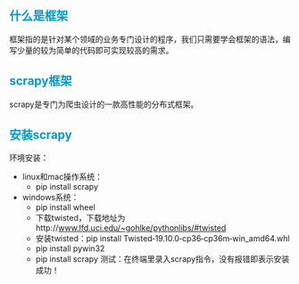 ## <font color="#0099CC">什么是框架</font>

框架指的是针对某个领域的业务专门设计的程序，我们只需要学会框架的语法，编写少量的较为简单的代码即可实现较高的需求。

## <font color="#0099CC">scrapy框架</font>

scrapy是专门为爬虫设计的一款高性能的分布式框架。

## <font color="#0099CC">安装scrapy</font>

环境安装：

- linux和mac操作系统：
  - pip install scrapy
- windows系统：
  - pip install wheel
  - 下载twisted，下载地址为http://www.lfd.uci.edu/~gohlke/pythonlibs/#twisted
  - 安装twisted：pip install Twisted‑19.10.0‑cp36‑cp36m‑win_amd64.whl
  - pip install pywin32
  - pip install scrapy
    测试：在终端里录入scrapy指令，没有报错即表示安装成功！

